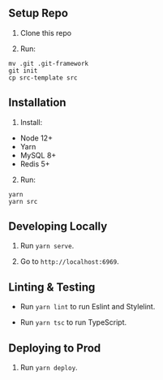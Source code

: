 ## Setup Repo ##

1. Clone this repo

2. Run:

```
mv .git .git-framework
git init
cp src-template src
```

## Installation ##

1. Install:
- Node 12+
- Yarn
- MySQL 8+
- Redis 5+

2. Run:

```
yarn
yarn src
```

## Developing Locally ##

1. Run `yarn serve`.

2. Go to `http://localhost:6969`.

## Linting & Testing ##

- Run `yarn lint` to run Eslint and Stylelint.

- Run `yarn tsc` to run TypeScript.

## Deploying to Prod ##

1. Run `yarn deploy`.
